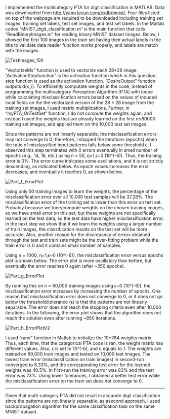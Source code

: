 I implemented the multicategory PTA for digit classification in MATLAB. Data was downloaded from <http://yann.lecun.com/exdb/mnist/>. Four files listed on top of the webpage are required to be downloaded including training set images, training set labels, test set images, and test set labels. In the Matlab codes “MNIST_digit_classification.m” is the main function that calls “ReadBinaryImages.m” for reading binary MNIST dataset images. Below, I showed the first 100 images in the train set having their actual labels in the title to validate data reader function works properly, and labels are match with the images.

![TestImages_100](https://user-images.githubusercontent.com/43753085/105637029-d3377400-5e30-11eb-91d5-289f4fc45294.png)

“VectorizeMx” function is used to vectorize each 28*28 image. “ActivationStepfunction” is the activation function which in this question, step function is used as the activation function. “DesireOutput” function outputs d(x_i). To efficiently computate weights in the code, instead of programming the multicategory Perceptron Algorithm (PTA) with loope while calculating misclassification errors based on the values of induced local fields on the the vectorized version of the
28 × 28 image from the training set images, I used matrix multiplications. Further, in “myPTA_OnTestSet” function, I do not compute the weights agian, and instead I used the weights that are already learned on the first n≤60000 training set images, and applied them on the 10,000 test set images.

Since the patterns are not linearly separable, the misclassification errors may not converge to 0; therefore, I stopped the iterations (epochs) when the ratio of misclassified input patterns falls below some threshold ε. I observed this step terminates with 0 errors eventually in small number of epochs (e.g., 14, 16, etc.) using n = 50, η=1,ϵ~0 (10^(-6)). Thus, the training error is 0%. The error curve indicates some oscillations, and it is not strictly descending, as indicated below. As epoch values increases the error decreases, and eventually it reaches 0, as shown below.

![Part_f_ErrorPlot](https://user-images.githubusercontent.com/43753085/105637383-e6e3da00-5e32-11eb-91ce-0a037faeecd8.png)

Using only 50 training images to learn the weights, the percentage of the misclassification error over all 10,000 test samples will be 37.28%. The misclassification error of the training set is lower than this error on test set. Probably because we tune/compute weights on the chosen training images, so we have small error on this set, but these weights are not specifically learned on the test data, so the test data have higher misclassification error. In the next step we show that if we learn the weights using a larger number of train images, the classification results on the test set will be more accurate. Also, another reason for the discrepancy of errors obtained through the test and train sets might be the over-fitting problem while the train error is 0 and it contains small number of samples. 

Using n = 1000, η=1,ϵ~0 (10^(-6)), the misclassification error versus epochs plot is shown below. The error plot is more oscillatory than before, but eventually the error reaches 0 again (after ~350 epochs). 

![Part_g_ErrorPlot](https://user-images.githubusercontent.com/43753085/105637503-7be6d300-5e33-11eb-9843-1260d2581d27.png)

By running this on n = 60,000 training images using ϵ~0 (10^(-6)), the misclassification error increases by increasing the number of epochs. One reason that misclassification error does not converge to 0, or it does not go below the threshold/tolerance (ϵ) is that the patterns are not linearly separable. The error does not reach the stopping criteria even after 10,000 iterations. In the following, the error plot shows that the algorithm does not reach the solution even after running ~850 iterations. 

![Part_h_ErrorPlotV2](https://user-images.githubusercontent.com/43753085/105637694-4db5c300-5e34-11eb-9360-fe847f777f1b.png)

I used “rand” function in Matlab to initialize the 10*784 weights matrix. Thus, each time, that the categorical PTA code is ran, the weight matrix has different values. Also, ϵ is set to 10^(-6), and η equals to 1. The weights are trained on 60,000 train images and tested on 10,000 test images. The lowest train error (misclassification on train images) in second-run converged to 8.33%, and the corresponding test error for the learned weights was 40.5%. In first-run the training error was 83% and the test error was 73%. Using lower tolerances, I obtained a better test error while the misclassification error on the train set does not converge to 0. 


---

Given that multi-category PTA did not result in accurate digit classification since the patterns are not linearly separable, as asecond approach, I used backpropagation algorithm for the same classification task on the same MNIST dataset. 



